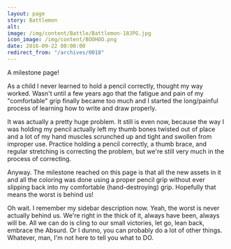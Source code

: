 ```yaml
---
layout: page
story: Battlemon
alt:
image: /img/content/Battle/Battlemon-18JPG.jpg
icon_image: /img/content/BOOHOO.png
date: 2016-09-22 00:00:00
redirect_from: "/archives/0018"
---
```


A milestone page!

As a child I never learned to hold a pencil correctly, thought my way worked. Wasn't until a few years ago that the fatigue and pain of my "comfortable" grip finally became too much and I started the long/painful process of learning how to write and draw properly.

It was actually a pretty huge problem. It still is even now, because the way I was holding my pencil actually left my thumb bones twisted out of place and a lot of my hand muscles scrunched up and tight and swollen from improper use. Practice holding a pencil correctly, a thumb brace, and regular stretching is correcting the problem, but we're still very much in the process of correcting.

Anyway. The milestone reached on this page is that all the new assets in it and all the coloring was done using a proper pencil grip without ever slipping back into my comfortable (hand-destroying) grip. Hopefully that means the worst is behind us!

Oh wait. I remember my sidebar description now. Yeah, the worst is never actually behind us. We're right in the thick of it, always have been, always will be. All we can do is cling to our small victories, let go, lean back, embrace the Absurd. Or I dunno, you can probably do a lot of other things. Whatever, man, I'm not here to tell you what to DO.
